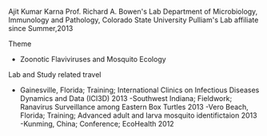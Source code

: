 

Ajit Kumar Karna
 Prof. Richard A. Bowen's Lab
 Department of Microbiology, Immunology and Pathology, Colorado State University
 Pulliam's Lab affiliate since Summer,2013

Theme
- Zoonotic Flaviviruses and Mosquito Ecology

Lab and Study related travel
- Gainesville, Florida; Training; International Clinics on Infectious Diseases Dynamics and Data (ICI3D) 2013
-Southwest Indiana; Fieldwork; Ranavirus Surveillance among Eastern Box Turtles 2013
-Vero Beach, Florida; Training; Advanced adult and larva mosquito identifictaion 2013
-Kunming, China; Conference; EcoHealth 2012 




